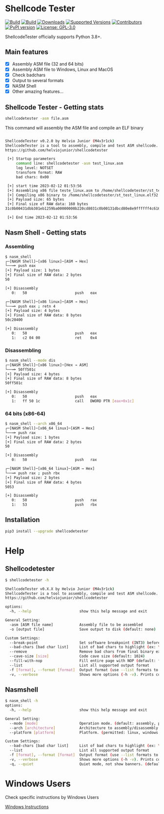 # Shellcode Tester

[![Build](https://github.com/helviojunior/shellcodetester/actions/workflows/build_and_publish.yml/badge.svg)](https://github.com/helviojunior/shellcodetester/actions/workflows/build_and_publish.yml)
[![Build](https://github.com/helviojunior/shellcodetester/actions/workflows/build_and_test.yml/badge.svg)](https://github.com/helviojunior/shellcodetester/actions/workflows/build_and_test.yml)
[![Downloads](https://pepy.tech/badge/shellcodetester/month)](https://pepy.tech/project/shellcodetester)
[![Supported Versions](https://img.shields.io/pypi/pyversions/shellcodetester.svg)](https://pypi.org/project/shellcodetester)
[![Contributors](https://img.shields.io/github/contributors/helviojunior/shellcodetester.svg)](https://github.com/helviojunior/shellcodetester/graphs/contributors)
[![PyPI version](https://img.shields.io/pypi/v/shellcodetester.svg)](https://pypi.org/project/shellcodetester/)
[![License: GPL-3.0](https://img.shields.io/pypi/l/shellcodetester.svg)](https://github.com/helviojunior/shellcodetester/blob/master/LICENSE)

ShellcodeTester officially supports Python 3.8+.

## Main features

* [x] Assembly ASM file (32 and 64 bits)
* [x] Assembly ASM file to Windows, Linux and MacOS
* [x] Check badchars
* [x] Output to several formats
* [x] NASM Shell
* [x] Other amazing features...

## Shellcode Tester - Getting stats

```bash
shellcodetester -asm file.asm
```

This command will assembly the ASM file and compile an ELF binary

```bash

ShellcodeTester v0.2.0 by Helvio Junior (M4v3r1ck)
ShellcodeTester is a tool to assembly, compile and test ASM shellcode.
https://github.com/helviojunior/shellcodetester

 [+] Startup parameters
     command line: shellcodetester -asm test_linux.asm
     log level: NOTSET
     transform format: RAW
     bad chars: 0x00

 [+] start time 2023-02-12 01:53:56
 [+] Assembling x86 file teste_linux.asm to /home/shellcodetester/st_test_linux.o
 [+] Compiling x86 binary to /home/shellcodetester/st_test_linux.elf32
 [+] Payload size: 65 bytes
 [+] Final size of RAW data: 160 bytes
31c0b00431dbb301eb1259ba00000000b220cd8031c0b00131dbcd80e8e9ffffff4c616220303120636f6d706c657461646f20636f6d207375636573736f210a00

 [+] End time 2023-02-12 01:53:56

```

## Nasm Shell - Getting stats

### Assembling

```bash
$ nasm_shell
┌─[NASM Shell]─[x86 linux]─[ASM → Hex]
└──╼➤ push eax
[+] Payload size: 1 bytes
[+] Final size of RAW data: 2 bytes
50

[+] Disassembly
   0:	50                   	push   eax

┌─[NASM Shell]─[x86 linux]─[ASM → Hex]
└──╼➤ push eax ; retn 4
[+] Payload size: 4 bytes
[+] Final size of RAW data: 8 bytes
50c20400

[+] Disassembly
   0:	50                   	push   eax
   1:	c2 04 00             	ret    0x4
```

### Disassembling

```bash
$ nasm_shell --mode dis
┌─[NASM Shell]─[x86 linux]─[Hex → ASM]
└──╼➤ 50ff501c
[+] Payload size: 4 bytes
[+] Final size of RAW data: 8 bytes
50ff501c

[+] Disassembly
   0:	50                   	push   eax
   1:	ff 50 1c             	call   DWORD PTR [eax+0x1c]
```

### 64 bits (x86-64)

```bash
$ nasm_shell --arch x86_64
┌─[NASM Shell]─[x86_64 linux]─[ASM → Hex]
└──╼➤ push rax
[+] Payload size: 1 bytes
[+] Final size of RAW data: 2 bytes
50

[+] Disassembly
   0:	50                   	push   rax

┌─[NASM Shell]─[x86_64 linux]─[ASM → Hex]
└──╼➤ push rax ; push rbx
[+] Payload size: 2 bytes
[+] Final size of RAW data: 4 bytes
5053

[+] Disassembly
   0:	50                   	push   rax
   1:	53                   	push   rbx
```

## Installation

```bash
pip3 install --upgrade shellcodetester
```

# Help

## Shellcodetester

```bash
$ shellcodetester -h

ShellcodeTester v0.X.X by Helvio Junior (M4v3r1ck)
ShellcodeTester is a tool to assembly, compile and test ASM shellcode.
https://github.com/helviojunior/shellcodetester

options:
  -h, --help                      show this help message and exit

General Setting:
  -asm [ASM file name]            Assembly file to be assembled
  -o [output file]                Save output to disk (default: none)

Custom Settings:
  --break-point                   Set software breakpoint (INT3) before shellcode (default: false)
  --bad-chars [bad char list]     List of bad chars to highlight (ex: \x00\x0a, default: \0x00)
  --remove                        Remove bad chars from final binary executable (EXE, ELF and Mach-O). (default: false)
  --cave-size [size]              Code cave size (default: 1024)
  --fill-with-nop                 Fill entire page with NOP (default: false)
  --list                          List all supported output format
  -f [format], --format [format]  Output format (use --list formats to list)
  -v, --verbose                   Shows more options (-h -v). Prints commands and outputs. (default: quiet)

```

## Nasmshell

```bash
$ nasm_shell -h
options:
  -h, --help                      show this help message and exit

General Setting:
  --mode [mode]                   Operation mode. (default: assembly, permitted: assembly and disassembly)
  --arch [architecture]           Architecture to assembly/disassembly. (default: x86, permitted: x86_64 and x86)
  --platform [platform]           Platform. (permitted: linux, windows and darwin)

Custom Settings:
  --bad-chars [bad char list]     List of bad chars to highlight (ex: \x00\x0a, default: \0x00)
  --list                          List all supported output format
  -f [format], --format [format]  Output format (use --list formats to list)
  -v, --verbose                   Shows more options (-h -v). Prints commands and outputs. (default: quiet)
  -q, --quiet                     Quiet mode, not show banners. (default: false)
```

# Windows Users

Check specific instructions by Windows Users

[Windows Instructions](WINDOWS.md)